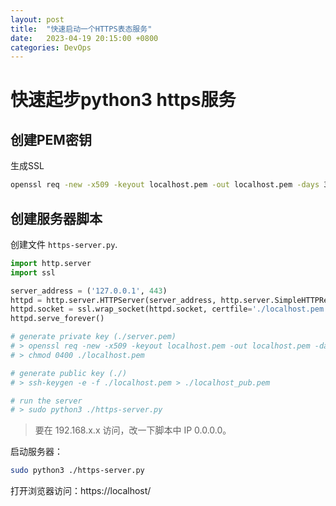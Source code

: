 ```yaml
---
layout: post
title:  "快速启动一个HTTPS表态服务"
date:   2023-04-19 20:15:00 +0800
categories: DevOps
---
```


# 快速起步python3 https服务

## 创建PEM密钥

生成SSL

```sh
openssl req -new -x509 -keyout localhost.pem -out localhost.pem -days 365 -nodes
```

## 创建服务器脚本

创建文件 `https-server.py`.

```py
import http.server
import ssl

server_address = ('127.0.0.1', 443)
httpd = http.server.HTTPServer(server_address, http.server.SimpleHTTPRequestHandler)
httpd.socket = ssl.wrap_socket(httpd.socket, certfile='./localhost.pem', server_side=True)
httpd.serve_forever()

# generate private key (./server.pem)
# > openssl req -new -x509 -keyout localhost.pem -out localhost.pem -days 365 -nodes
# > chmod 0400 ./localhost.pem

# generate public key (./)
# > ssh-keygen -e -f ./localhost.pem > ./localhost_pub.pem

# run the server
# > sudo python3 ./https-server.py

```

> 要在 192.168.x.x 访问，改一下脚本中 IP 0.0.0.0。

启动服务器：

```sh
sudo python3 ./https-server.py
```

打开浏览器访问：https://localhost/

